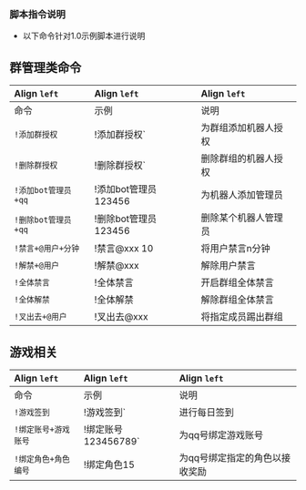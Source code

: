 ### 脚本指令说明

* 以下命令针对1.0示例脚本进行说明

## 群管理类命令

| Align `left`   | Align `left`    | Align `left` |
|:---------------|:----------------|:-------------| 
| 命令             | 示例              | 说明           | 
| `!添加群授权`       | !添加群授权`         | 为群组添加机器人授权   | 
| `!删除群授权`       | !删除群授权`         | 删除群组的机器人授权   | 
| `!添加bot管理员+qq` | !添加bot管理员123456 | 为机器人添加管理员    | 
| `!删除bot管理员+qq` | !删除bot管理员123456 | 删除某个机器人管理员   | 
| `!禁言+@用户+分钟`   | !禁言@xxx 10      | 将用户禁言n分钟     | 
| `!解禁+@用户`      | !解禁@xxx         | 解除用户禁言       | 
| `!全体禁言`        | !全体禁言           | 开启群组全体禁言     |
| `!全体解禁`        | !全体解禁           | 解除群组全体禁言     | 
| `!叉出去+@用户`     | !叉出去@xxx        | 将指定成员踢出群组    |


## 游戏相关

| Align `left` | Align `left`    | Align `left`     |
|:-------------|:----------------|:-----------------| 
| 命令           | 示例              | 说明               | 
| `!游戏签到`      | !游戏签到`          | 进行每日签到           | 
| `!绑定账号+游戏账号` | !绑定账号123456789` | 为qq号绑定游戏账号       | 
| `!绑定角色+角色编号` | !绑定角色15         | 为qq号绑定指定的角色以接收奖励 | 
